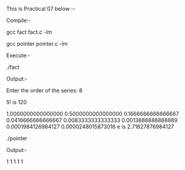 This is Practical 07 below :- 

Compile:-

gcc fact fact.c -lm

gcc pointer pointer.c -lm

Execute:-

./fact

Output:-

Enter the order of the series: 8

5! is 120

1.0000000000000000
0.5000000000000000
0.1666666666666667
0.0416666666666667
0.0083333333333333
0.0013888888888889
0.0001984126984127
0.0000248015873016
e is 2.71827876984127

./pointer

Output:-

1 1 1 1 1
